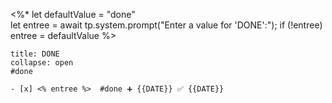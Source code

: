  <%*
let defaultValue = "done"  
let entree = await tp.system.prompt("Enter a value for 'DONE':");
if (!entree) entree = defaultValue
%>

`````ad-success
title: DONE
collapse: open
#done 

- [x] <% entree %>  #done ➕ {{DATE}} ✅ {{DATE}}

`````
